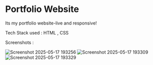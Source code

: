 # Portfolio Website

Its my portfolio website-live and responsive!


Tech Stack used : HTML , CSS 

Screenshots : 

![Screenshot 2025-05-17 193256](https://github.com/user-attachments/assets/dbdc4b9a-21f7-41bd-a144-4dc0f6b353ee)
![Screenshot 2025-05-17 193309](https://github.com/user-attachments/assets/d1c7c444-64c1-4dc4-87a7-fc8b7f1590c8)
![Screenshot 2025-05-17 193329](https://github.com/user-attachments/assets/2087ab86-bcfc-434c-9d50-1cec7fb57f36)
